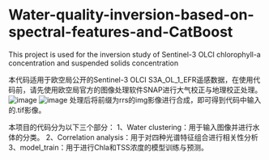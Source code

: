 # Water-quality-inversion-based-on-spectral-features-and-CatBoost
This project is used for the inversion study of Sentinel-3 OLCI chlorophyll-a concentration and suspended solids concentration


本代码适用于欧空局公开的Sentinel-3 OLCI S3A_OL_1_EFR遥感数据，在使用代码前，请先使用欧空局官方的图像处理软件SNAP进行大气校正与地理校正处理。
![image](https://github.com/user-attachments/assets/925ec722-1925-466e-8fb5-a929638268be)
![image](https://github.com/user-attachments/assets/a32b8bd5-1fc3-49fb-92dd-ee5965d6830c)
处理后将前缀为rrs的img影像进行合成，即可得到代码中输入的.tif影像。

本项目的代码分为以下三个部分：
1、Water clustering：用于输入图像并进行水体的分类。
2、Correlation analysis：用于对四种光谱特征组合进行相关性分析
3、model_train：用于进行Chla和TSS浓度的模型训练与预测。
